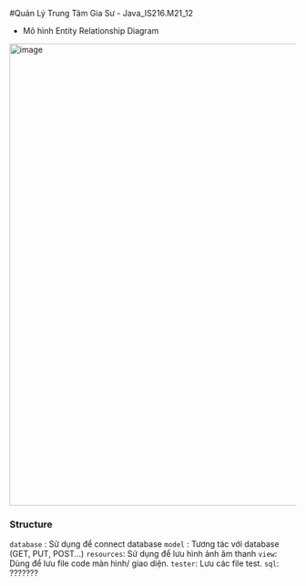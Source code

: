 #Quản Lý Trung Tâm Gia Sư - Java_IS216.M21_12

* Mô hình Entity Relationship Diagram
<img width="811" alt="image" src="https://user-images.githubusercontent.com/65082230/161106525-8749ac1d-11d9-4c43-a07a-34847dc1b3cb.png">



### Structure
`database` : Sử dụng để connect database
`model` : Tương tác với database (GET, PUT, POST...) 
`resources`: Sử dụng để lưu hình ảnh âm thanh
`view`: Dùng để lưu file code màn hình/ giao diện. 
`tester`: Lưu các file test.
`sql`: ??????? 
